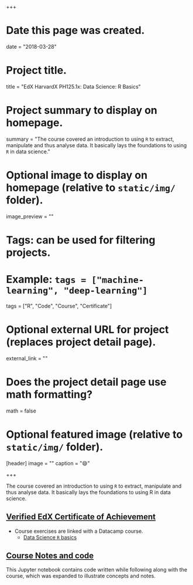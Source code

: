 +++
# Date this page was created.
date = "2018-03-28"

# Project title.
title = "EdX HarvardX PH125.1x: Data Science: R Basics"

# Project summary to display on homepage.
summary = "The course covered an introduction to using `R` to extract, manipulate and thus analyse data. It basically lays the foundations to using `R` in data science."

# Optional image to display on homepage (relative to `static/img/` folder).
image_preview = ""

# Tags: can be used for filtering projects.
# Example: `tags = ["machine-learning", "deep-learning"]`
tags = ["R", "Code", "Course", "Certificate"]

# Optional external URL for project (replaces project detail page).
external_link = ""

# Does the project detail page use math formatting?
math = false

# Optional featured image (relative to `static/img/` folder).
[header]
image = ""
caption = ":smile:"

+++

The course covered an introduction to using `R` to extract, manipulate and thus analyse data. It basically lays the foundations to using R in data science.

##  [Verified EdX Certificate of Achievement](https://courses.edx.org/certificates/0d3a83463cdb49c8aca2aa11ab9bd850)

- Course exercises are linked with a Datacamp course.
  - [Data Science `R` basics](/files/Certificate-datacamp-R-basics.pdf)

## [Course Notes and code](https://nbviewer.jupyter.org/github/shrysr/ipython-notebooks/blob/master/R-fundamentals/fundamentals.ipynb)
This Jupyter notebook contains code written while following along with the course, which was expanded to illustrate concepts and notes.










